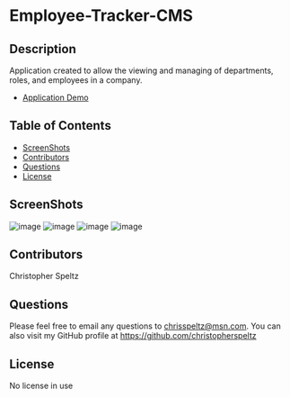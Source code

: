 # Employee-Tracker-CMS


## Description
Application created to allow the viewing and managing of departments, roles, and employees in a company.

- [Application Demo](https://drive.google.com/file/d/1uDkYAIlPHp8mk25f-EtDS2dSnDaGb4h4/view?usp=sharing)

## Table of Contents
- [ScreenShots](#screenshots)
- [Contributors](#contributors)
- [Questions](#questions)
- [License](#license)


## ScreenShots
![image](https://user-images.githubusercontent.com/37876358/148333511-3465a703-b5c6-488f-9699-90e565aa3e26.png)
![image](https://user-images.githubusercontent.com/37876358/148333606-5161e0d2-1a3e-471f-a622-78f62b2587f7.png)
![image](https://user-images.githubusercontent.com/37876358/148333838-39a1b604-88cb-45d4-a97f-71df02b2c68d.png)
![image](https://user-images.githubusercontent.com/37876358/148333871-88064a2d-e0df-4d69-a0f7-167ecb851aec.png)


## Contributors
Christopher Speltz

## Questions
Please feel free to email any questions to chrisspeltz@msn.com. You can also visit my GitHub profile at https://github.com/christopherspeltz

## License
No license in use

